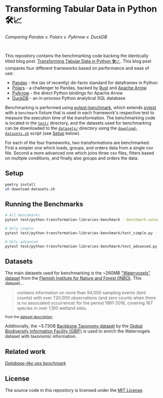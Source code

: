# Transforming Tabular Data in Python 🛠️📈
_Comparing Pandas v. Polars v. PyArrow v. DuckDB_


<br>

This repository contains the benchmarking code backing the identically titled blog post: [Transforming Tabular Data in Python 🛠️📈](https://dataroots.io/research/contributions/transforming-tabular-data-in-python). This blog post compares four different frameworks based on performance and ease of use:
- [Pandas](https://pandas.pydata.org/) - the (as of recently) de-facto standard for dataframes in Python
- [Polars](https://pola-rs.github.io) - a challenger to Pandas, backed by [Rust](https://www.rust-lang.org/) and [Apache Arrow](https://arrow.apache.org/)
- [PyArrow](https://arrow.apache.org/docs/python/) - the direct Python bindings for Apache Arrow
- [DuckDB](https://duckdb.org/) - an in-process Python analytical SQL database


Benchmarking is performed using [pytest-benchmark](https://github.com/ionelmc/pytest-benchmark/), which extends [pytest](https://pytest.org/) with a `benchmark` fixture that is used in each framework's respective test to measure the execution time of the transformation. The benchmarking code is located in the [`test/`](test/) directory, and the datasets used for benchmarking can be downloaded to the [`datasets/`](datasets/) directory using the [`download-datasets.sh`](download-datasets.sh) script (see [Setup](#setup) below).

For each of the four frameworks, two transformations are benchmarked. First a simpler one which loads, groups, and orders data from a single csv file. Second a more advanced one which joins three csv files, filters based on multiple conditions, and finally also groups and orders the data. 

## Setup

```bash
poetry install
sh download-datasets.sh
```


## Running the Benchmarks

```bash
# All benchmarks
pytest test/python-transformation-libraries-benchmark --benchmark-autosave --benchmark-min-rounds=8 --benchmark-min-time=0

# Only simple
pytest test/python-transformation-libraries-benchmark/test_simple.py --benchmark-autosave --benchmark-min-rounds=8 --benchmark-min-time=0

# Only advanced
pytest test/python-transformation-libraries-benchmark/test_advanced.py --benchmark-autosave --benchmark-min-rounds=8 --benchmark-min-time=0
```


## Datasets

The main datasets used for benchmarking is the ~260MB ["Watervogels" dataset](https://www.gbif.org/dataset/7f9eb622-c036-44c6-8be9-5793eaa1fa1e) from the [Flemish Institute for Nature and Forest (INBO)](https://inbo.be). This dataset...
> contains information on more than 94,000 sampling events (bird counts) with over 720,000 observations (and zero counts when there is no associated occurrence) for the period 1991-2016, covering 167 species in over 1,100 wetland sites.

<small>from the [dataset description](https://www.gbif.org/dataset/7f9eb622-c036-44c6-8be9-5793eaa1fa1e)</small>

Additionally, the ~5.73GB [Backbone Taxonomy dataset](https://www.gbif.org/dataset/50c9509d-22c7-4a22-a47d-8c48425ef4a7) by the [Global Biodiversity Information Facility (GBIF)](https://www.gbif.org/) is used to enrich the Watervogels dataset with taxonomic information. 


## Related work

[_Database-like ops benchmark_](https://h2oai.github.io/db-benchmark/)

## License

The source code in this repository is licensed under the [MIT License](License.txt).
